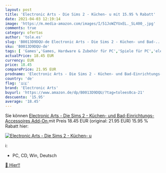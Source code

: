 ```yaml
---
layout: post
title: 'Electronic Arts - Die Sims 2 - Küchen- u mit 15.95 % Rabatt'
date: 2021-04-03 12:19:14
image: 'https://m.media-amazon.com/images/I/51JoWZYUxEL._SL400_.jpg'
comments: true
category: ofertas
author: 'tole.es'
slug: 'B0013D9DQU-de Electronic Arts - Die Sims 2 - Küchen- und Bad-...'
sku: 'B0013D9DQU-de'
tags: [ 'Games','Games, Hardware & Zubehör für PC','Spiele für PC','electronic arts', ]
actualPrice: 18.45 EUR
currency: EUR
price: 18.45
comparePrice: 21.95 EUR
prodname: 'Electronic Arts - Die Sims 2 - Küchen- und Bad-Einrichtungs-Accessoires  Add-On '
country: 'de'
flag: '🇩🇪'
brand: 'Electronic Arts'
buyurl: 'https://www.amazon.de/dp/B0013D9DQU/?tag=tolees0ca-21'
descuento: '15.95'
average: '18.45'
---
```


Sie können [Electronic Arts - Die Sims 2 - Küchen- und Bad-Einrichtungs-Accessoires  Add-On ](https://www.amazon.de/dp/B0013D9DQU/?tag=tolees0ca-21) mit Preis 18.45 EUR (original: 21.95 EUR) 15.95 % Rabatt hier:

[![Electronic Arts - Die Sims 2 - Küchen- u](https://m.media-amazon.com/images/I/51JoWZYUxEL._SL400_.jpg)](https://www.amazon.de/dp/B0013D9DQU/?tag=tolees0ca-21)

ℹ️:

- PC, CD, Win, Deutsch

[🛒 Hier!!](https://www.amazon.de/dp/B0013D9DQU/?tag=tolees0ca-21)

